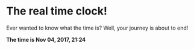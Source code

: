 # The real time clock!

Ever wanted to know what the time is? Well, your journey is about to end!

**The time is Nov 04, 2017, 21:24**